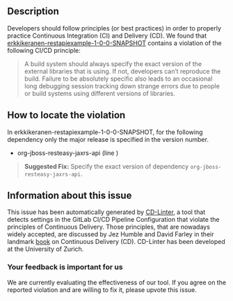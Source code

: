 
## Description
Developers should follow principles (or best practices) in order to properly practice Continuous Integration (CI) and Delivery (CD).
We found that [erkkikeranen-restapiexample-1-0-0-SNAPSHOT](https://gitlab.com/erkkikeranen/rest-api-with-junit-and-arquillian/blob/master/.gitlab-ci.yml) contains a violation of the following CI/CD principle:

> A build system should always specify the exact version of the external libraries that is using.
If not, developers can’t reproduce the build. Failure to be absolutely specific also leads to an occasional long debugging session tracking down strange errors due to people or build systems using different versions of libraries.

## How to locate the violation

In erkkikeranen-restapiexample-1-0-0-SNAPSHOT, for the following dependency only the major release is specified in the version number.

* org-jboss-resteasy-jaxrs-api (line )

> **Suggested Fix:** Specify the exact version of dependency `org-jboss-resteasy-jaxrs-api`.

## Information about this issue

This issue has been automatically generated by [CD-Linter](https://gitlab.com/Jancso/configuration-analytics), a tool that detects settings in the GitLab CI/CD Pipeline Configuration that violate the principles of Continuous Delivery. Those principles, that are nowadays widely accepted, are discussed by Jez Humble and David Farley in their landmark [book](https://www.oreilly.com/library/view/continuous-delivery-reliable/9780321670250/) on Continuous Delivery (CD). CD-Linter has been developed at the University of Zurich.

### Your feedback is important for us
We are currently evaluating the effectiveness of our tool. If you agree on the reported violation and are willing to fix it, please upvote this issue.
